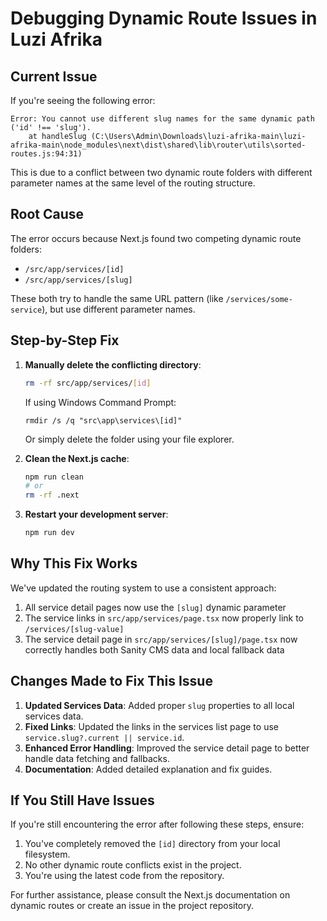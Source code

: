 # Debugging Dynamic Route Issues in Luzi Afrika

## Current Issue

If you're seeing the following error:

```
Error: You cannot use different slug names for the same dynamic path ('id' !== 'slug').
    at handleSlug (C:\Users\Admin\Downloads\luzi-afrika-main\luzi-afrika-main\node_modules\next\dist\shared\lib\router\utils\sorted-routes.js:94:31)
```

This is due to a conflict between two dynamic route folders with different parameter names at the same level of the routing structure.

## Root Cause

The error occurs because Next.js found two competing dynamic route folders:
- `/src/app/services/[id]` 
- `/src/app/services/[slug]`

These both try to handle the same URL pattern (like `/services/some-service`), but use different parameter names.

## Step-by-Step Fix

1. **Manually delete the conflicting directory**:
   ```bash
   rm -rf src/app/services/[id]
   ```
   
   If using Windows Command Prompt:
   ```
   rmdir /s /q "src\app\services\[id]"
   ```

   Or simply delete the folder using your file explorer.

2. **Clean the Next.js cache**:
   ```bash
   npm run clean
   # or 
   rm -rf .next
   ```

3. **Restart your development server**:
   ```bash
   npm run dev
   ```

## Why This Fix Works

We've updated the routing system to use a consistent approach:

1. All service detail pages now use the `[slug]` dynamic parameter
2. The service links in `src/app/services/page.tsx` now properly link to `/services/[slug-value]`
3. The service detail page in `src/app/services/[slug]/page.tsx` now correctly handles both Sanity CMS data and local fallback data

## Changes Made to Fix This Issue

1. **Updated Services Data**: Added proper `slug` properties to all local services data.
2. **Fixed Links**: Updated the links in the services list page to use `service.slug?.current || service.id`.
3. **Enhanced Error Handling**: Improved the service detail page to better handle data fetching and fallbacks.
4. **Documentation**: Added detailed explanation and fix guides.

## If You Still Have Issues

If you're still encountering the error after following these steps, ensure:

1. You've completely removed the `[id]` directory from your local filesystem.
2. No other dynamic route conflicts exist in the project.
3. You're using the latest code from the repository.

For further assistance, please consult the Next.js documentation on dynamic routes or create an issue in the project repository.
